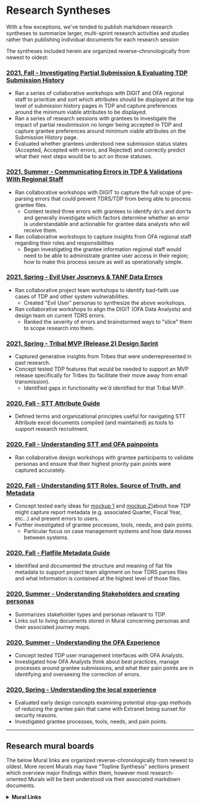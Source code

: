 
# Research Syntheses

With a few exceptions, we've tended to publish markdown research syntheses to summarize larger, multi-sprint research activities and studies rather than publishing individual documents for each research session

The syntheses included herein are organized reverse-chronologically from newest to oldest:

### [2021, Fall - Investigating Partial Submission & Evaluating TDP Submission History](https://github.com/raft-tech/TANF-app/blob/develop/docs/User-Experience/Research-Syntheses/2021%2C%20Fall%20-%20Investigating%20Partial%20Submission%20%26%20Evaluating%20TDP%20Submission%20History.md)

- Ran a series of collaborative workshops with DIGIT and OFA regional staff to prioritize and sort which attributes should be displayed at the top level of submission history pages in TDP and capture preferences around the minimum viable attributes to be displayed.
- Ran a series of research sessions with grantees to investigate the impact of partial resubmission no longer being accepted in TDP and capture grantee preferences around minimum viable attributes on the Submission History page. 
- Evaluated whether grantees understood new submission status states (Accepted, Accepted with errors, and Rejected) and correctly predict what their next steps would be to act on those statuses.
 

### [2021, Summer - Communicating Errors in TDP & Validations With Regional Staff](https://github.com/raft-tech/TANF-app/blob/develop/docs/User-Experience/Research-Syntheses/2021%2C%20Summer%20-%20Communicating%20Errors%20in%20TDP%20%26%20Validations%20With%20Regional%20Staff.md)

- Ran collaborative workshops with DIGIT to capture the full scope of pre-parsing errors that could prevent TDRS/TDP from being able to process grantee files.
  - Content tested three errors with grantees to identify do's and don'ts and generally investigate which factors determine whether an error is understandable and actionable for grantee data analysts who will receive them.
- Ran collaborative workshops to capture insights from OFA regional staff regarding their roles and responsibilities
  - Began investigating the grantee information regional staff would need to be able to administrate grantee user access in their region; how to make this process secure as well as operationally simple. 


### [2021, Spring - Evil User Journeys & TANF Data Errors](https://github.com/raft-tech/TANF-app/blob/develop/docs/User-Experience/Research-Syntheses/2021%2C%20Spring%20-%20Evil%20User%20Journeys%20%26%20TANF%20Data%20Errors.md)

- Ran collaborative project team workshops to identify bad-faith use cases of TDP and other system vulnerabilities.
  - Created "Evil User" personas to synthesize the above workshops.
- Ran collaborative workshops to align the DIGIT (OFA Data Analysts) and design team on current TDRS errors.
  - Ranked the severity of errors and brainstormed ways to "slice" them to scope research into them. 

### [2021, Spring - Tribal MVP (Release 2) Design Sprint](https://github.com/raft-tech/TANF-app/blob/develop/docs/User-Experience/Research-Syntheses/2021%2C%20Spring%20-%20Tribal%20MVP%20(Release%202)%20Design%20Sprint.md)

- Captured generative insights from Tribes that were underrepresented in past research. 
- Concept tested TDP features that would be needed to support an MVP release specifically for Tribes (to facilitate their move away from email transmission).
  - Identified gaps in functionality we'd identified for that Tribal MVP.

### [2020, Fall - STT Attribute Guide](https://github.com/raft-tech/TANF-app/blob/develop/docs/User-Experience/Research-Syntheses/2020%2C%20Fall%20-%20STT%20Attribute%20Guide.md)

- Defined terms and organizational principles useful for navigating STT Attribute excel documents compiled (and maintained) as tools to support research recruitment. 

### [2020, Fall - Understanding STT and OFA painpoints](https://github.com/raft-tech/TANF-app/blob/develop/docs/User-Experience/Research-Syntheses/2020%2C%20Fall%20-%20Understanding%20STT%20and%20OFA%20painpoints.md)

- Ran collaborative design workshops with grantee participants to validate personas and ensure that their highest priority pain points were captured accurately. 

### [2020, Fall - Understanding STT Roles, Source of Truth, and Metadata](https://github.com/raft-tech/TANF-app/blob/develop/docs/User-Experience/Research-Syntheses/2020%2C%20Fall%20-%20Understanding%20STT%20Roles%2C%20Source%20of%20Truth%2C%20and%20Metadata.md)

- Concept tested early ideas for [mockup 1](https://github.com/raft-tech/TANF-app/blob/develop/docs/User-Experience/Research-Syntheses/TANF%20Uploading%20Tool_Mockup%20%231.pdf) and [mockup 2](https://github.com/raft-tech/TANF-app/blob/develop/docs/User-Experience/Research-Syntheses/TANF%20Uploading%20Tool_Mockup%20%232.pdf)]about how TDP might capture report metadata (e.g. associated Quarter, Fiscal Year, etc...) and present errors to users. 
- Further investigated of grantee processes, tools, needs, and pain points.
  - Particular focus on case management systems and how data moves between systems.

### [2020, Fall - Flatfile Metadata Guide](https://github.com/raft-tech/TANF-app/blob/develop/docs/User-Experience/Research-Syntheses/2020,%20Fall%20-%20Flatfile%20Metadata%20Guide.md)

- Identified and documented the structure and meaning of flat file metadata to support project team alignment on how TDRS parses files and what information is contained at the highest level of those files.

### [2020, Summer - Understanding Stakeholders and creating personas](https://github.com/raft-tech/TANF-app/blob/develop/docs/User-Experience/Research-Syntheses/2020%2C%20Summer%20-%20Understanding%20Stakeholders%20and%20creating%20personas.md)

- Summarizes stakeholder types and personas relavant to TDP.
- Links out to living documents stored in Mural concerning personas and their associated journey maps.

### [2020, Summer - Understanding the OFA Experience](https://github.com/raft-tech/TANF-app/blob/develop/docs/User-Experience/Research-Syntheses/2020%2C%20Summer%20-%20Understanding%20the%20OFA%20Experience.md)

- Concept tested TDP user management interfaces with OFA Analysts.
- Investigated how OFA Analysts think about best practices, manage processes around grantee submissions, and what their pain points are in identifying and overseeing the correction of errors.

### [2020, Spring - Understanding the local experience](https://github.com/raft-tech/TANF-app/blob/develop/docs/User-Experience/Research-Syntheses/2020%2C%20Spring%20-%20Understanding%20the%20local%20experience.md)

- Evaluated early design concepts examining potential stop-gap methods of reducing the grantee pain that came with Extranet being sunset for security reasons.  
- Investigated grantee processes, tools, needs, and pain points.  

---

## Research mural boards

The below Mural links are organized reverse-chronologically from newest to oldest. More recent Murals may have "Topline Synthesis" sections present which overview major findings within them, however most research-oriented Murals will be best understood via their associated markdown documents. 

**<details><summary>Mural Links</summary>**

**Living or Miscellaneous Documents**
- [Research Roadmap](https://app.mural.co/t/raft2792/m/raft2792/1627058877512/7514d3617f4bc241d3f70ff6e61253e1ce09f880?sender=mreiter1745)
- [Design Principles](https://app.mural.co/t/gsa6/m/gsa6/1600965012810/458a31d9f962e6542e68bf87ba93186cdb7003b9)
- [Design Principles Ideation](https://app.mural.co/t/officeoffamilyassistance2744/m/gsa6/1592321236180/a3b53d009801173476763833fd507f0d18e23911) :lock:
- [Process Map](https://app.mural.co/t/officeoffamilyassistance2744/m/officeoffamilyassistance2744/1608314993566/5724cd3c3e5e964ab9c85743e5b8e1d89c767788?sender=mreiter1745) :lock:

**2021, Summer - Communicating Errors in TDP & Validations With Regional Staff**

- [Regional Staff Journey Workshop Board](https://app.mural.co/t/officeoffamilyassistance2744/m/officeoffamilyassistance2744/1629404914670/04e319e4922e14214a1f5b3e12864d12dc8d2975?sender=mreiter1745) :lock:
- [Pre-parsing Error Workshops Board](https://app.mural.co/t/officeoffamilyassistance2744/m/officeoffamilyassistance2744/1629404865218/d048e5d323fbefbfa2dc3a748d1d6fc923c02f08?sender=mreiter1745) :lock:
- [Grantee Content Test Workshops Board](https://app.mural.co/t/officeoffamilyassistance2744/m/officeoffamilyassistance2744/1629404959587/ecfc0bfc8be2af4b19a20ab45afe624d8dd4e7ba?sender=mreiter1745) :lock:
- [Synthesis Workshop Board](https://app.mural.co/t/officeoffamilyassistance2744/m/officeoffamilyassistance2744/1629404764806/8081a78f0c82a6632027c8e9a1a7d43a7a457908?sender=mreiter1745) :lock:

**2021, Spring - Evil User Journeys & TANF Data Errors (Round 6)**
- [Evil User Workshop Board](https://app.mural.co/t/officeoffamilyassistance2744/m/officeoffamilyassistance2744/1625085376648/ba7dd1a148fc1fb683d7378e8380b6e9a2038576?sender=26574f12-1ed9-4186-b737-569c4314d31f) :lock:
- [Error Data Workshops Board](https://app.mural.co/t/officeoffamilyassistance2744/m/officeoffamilyassistance2744/1620936409266/794efb109e473ee761b988b692dd8572e159a14e) :lock:
- [Synthesis Workshop Mural Board](https://app.mural.co/t/officeoffamilyassistance2744/m/officeoffamilyassistance2744/1625256122386/dd14ebc33670ab82c04f35a6d24f1b3f4da039d2?sender=laurenfrohlich3146) :lock:

**2021, Spring - Tribal MVP (Release 2) Design Sprint**

- [Workshop 1 — User Flow Mural Board](https://app.mural.co/t/officeoffamilyassistance2744/m/officeoffamilyassistance2744/1617393353599/f988147211adb47d788d3f52e4e87a0d63775275) :lock:
- [Workshop 2 — Lo-Fi Mural Board](https://app.mural.co/t/officeoffamilyassistance2744/m/officeoffamilyassistance2744/1617394030998/8d8e6e3c7cf3438b932c2ccf2828af0a22095c52) :lock:
- [Workshop 3 — Hi-Fi Concept Testing Mural Board](https://app.mural.co/t/officeoffamilyassistance2744/m/officeoffamilyassistance2744/1617394056467/0e34e1e0ef5ba2ef04f6acc5b84699386a7ac14d) :lock:
- [Workshop 4 — Release Scope & Alignment Mural Board](https://app.mural.co/t/officeoffamilyassistance2744/m/officeoffamilyassistance2744/1617394082854/6cfbbcf1a2307d160e8d7bc4761bbc9294230dee) :lock:
- [Synthesis Workshop Mural Board](https://app.mural.co/t/officeoffamilyassistance2744/mural-password/officeoffamilyassistance2744/1619543798454/c6b67dd3ad6c93bf112ed3f03af0b6e4b4dbf4d6) :lock:

**2021, Winter - Prioritizing Pain Points and Scoping Personas**

- [ST Workshop Board](https://app.mural.co/t/officeoffamilyassistance2744/mural-password/officeoffamilyassistance2744/1613491508274/7cf6d22e727671899d3d1417c2b7e9505eee7f38) :lock:
- [OFA RO & Tribal Workshop Mural](https://app.mural.co/t/officeoffamilyassistance2744/m/officeoffamilyassistance2744/1614628817099/a7ffd7a8ddaa3baa0581bce2cbf53cc57d1ec4bb) :lock:

**2020, Fall - Understanding STT Roles, Source of Truth, and Metadata**

- [Synthesis Workshop Mural](https://app.mural.co/t/officeoffamilyassistance2744/m/officeoffamilyassistance2744/1605279076254/8ba4f36f5bc1b2d724fd8c61daf6dc18da096e97) :lock:

**Project Kickoff**

- [2020 Spring Old Strangler Approach and Roadmap](https://app.mural.co/t/officeoffamilyassistance2744/m/gsa6/1586382592463/0c473147bd377a825af7a52754d34493538b4e4b) :lock:
- [Original Personas](https://app.mural.co/t/officeoffamilyassistance2744/m/gsa6/1592254280716/2ae8293a3233a95941d548cda4f373faab96b40b) :lock:
- [Hopes and Fears Workshop](https://app.mural.co/t/officeoffamilyassistance2744/m/officeoffamilyassistance2744/1594833762302/155a8595e6b4b77e062e42c8a2af05ee9b893316) :lock:
- [TANF Program Theory of Change](https://app.mural.co/t/officeoffamilyassistance2744/m/gsa6/1591840529923/e32ad1cccedbaaa6a77e95ddfd9339a8f7a2a37d) :lock:
- [Phase 1 Goals Exercise](https://app.mural.co/t/officeoffamilyassistance2744/m/officeoffamilyassistance2744/1595350408063/bd16524a57c6750b5ced4fbfe054ab011a2f6a3f) :lock:
- [Phase 2 Goals Exercise Continued](https://app.mural.co/t/officeoffamilyassistance2744/m/officeoffamilyassistance2744/1595350408063/bd16524a57c6750b5ced4fbfe054ab011a2f6a3f) :lock:
- [HMDA Demo Feedback](https://app.mural.co/t/officeoffamilyassistance2744/m/officeoffamilyassistance2744/1594841112697/4a5622a39f29133ebfa2014c3dbd3cc67866bb96) :lock:

</details>
